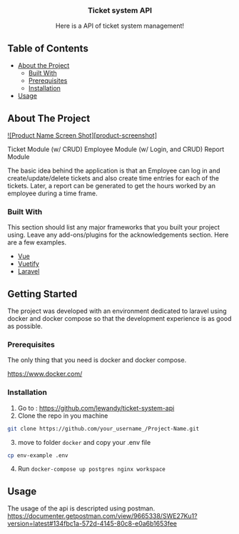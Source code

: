 <!--
*** Thanks for checking out this README Template. If you have a suggestion that would
*** make this better, please fork the repo and create a pull request or simply open
*** an issue with the tag "enhancement".
*** Thanks again! Now go create something AMAZING! :D
-->





<!-- PROJECT SHIELDS -->
<!--
*** I'm using markdown "reference style" links for readability.
*** Reference links are enclosed in brackets [ ] instead of parentheses ( ).
*** See the bottom of this document for the declaration of the reference variables
*** for contributors-url, forks-url, etc. This is an optional, concise syntax you may use.
*** https://www.markdownguide.org/basic-syntax/#reference-style-links
-->

<!-- PROJECT LOGO -->
<br />
<p align="center">
  <h3 align="center">Ticket system API</h3>

  <p align="center">
    Here is a API of ticket system management!
  </p>
</p>



<!-- TABLE OF CONTENTS -->
## Table of Contents

* [About the Project](#about-the-project)
  * [Built With](#built-with)
  * [Prerequisites](#prerequisites)
  * [Installation](#installation)
* [Usage](#usage)

<!-- ABOUT THE PROJECT -->
## About The Project

[![Product Name Screen Shot][product-screenshot]](https://example.com)

Ticket Module (w/ CRUD)
Employee Module (w/ Login, and CRUD)
Report Module

The basic idea behind the application is that an Employee can log in and create/update/delete tickets and also create time entries for each of the tickets. Later, a report can be generated to get the hours worked by an employee during a time frame.

### Built With
This section should list any major frameworks that you built your project using. Leave any add-ons/plugins for the acknowledgements section. Here are a few examples.
* [Vue](https://vuejs.org/)
* [Vuetify](https://vuetifyjs.com/en/)
* [Laravel](https://laravel.com)



<!-- GETTING STARTED -->
## Getting Started

The project was developed with an environment dedicated to laravel using docker and docker compose so that the development experience is as good as possible.

### Prerequisites

The only thing that you need is docker and docker compose.

https://www.docker.com/

### Installation

1. Go to : https://github.com/lewandy/ticket-system-api
2. Clone the repo in you machine
```sh
git clone https://github.com/your_username_/Project-Name.git
```
3. move to folder `docker` and copy your .env file
```sh
cp env-example .env
```
4. Run `docker-compose up postgres nginx workspace`

<!-- USAGE EXAMPLES -->
## Usage

The usage of the api is descripted using postman. https://documenter.getpostman.com/view/9665338/SWE27Ku1?version=latest#134fbc1a-572d-4145-80c8-e0a6b1653fee

